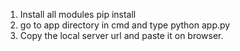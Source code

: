 1. Install all modules
   pip install
2. go to app directory in cmd and type
   python app.py
3. Copy the local server url and paste it on browser.
